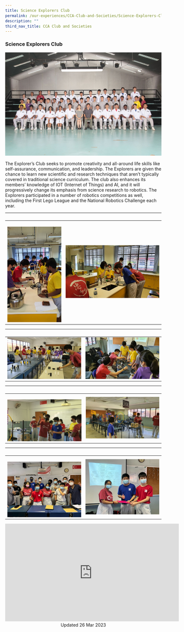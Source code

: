 ```yaml
---
title: Science Explorers Club
permalink: /our-experiences/CCA-Club-and-Societies/Science-Explorers-Club/
description: ""
third_nav_title: CCA Club and Societies
---
```

### Science Explorers Club


![](/images/JSSE1.jpg)


The Explorer’s Club seeks to promote creativity and all-around life skills like self-assurance, communication, and leadership. The Explorers are given the chance to learn new scientific and research techniques that aren’t typically covered in traditional science curriculum. The club also enhances its members’ knowledge of IOT (Internet of Things) and AI, and it will progressively change its emphasis from science research to robotics. The Explorers participated in a number of robotics competitions as well, including the First Lego League and the National Robotics Challenge each year.


|   |   |  
|---|---|  
| ![](/images/JSMVAC2.jpg) | ![](/images/JSMVAC3.jpg)|


|   |   |  
|---|---|  
|![](/images/JSMVAC4.jpg)| ![](/images/JSMVAC5.jpg) |


|   |   |  
|---|---|  
|  ![](/images/JSMVAC6.jpg) | ![](/images/JSMVAC7.jpg) |


|   |   |  
|---|---|  
| ![](/images/JSMVAC8.jpg) | ![](/images/JSMVAC9.jpg) |


<iframe width="560" height="315" src="https://www.youtube.com/embed/c3k8ftydMM4" title="YouTube video player" frameborder="0" allow="accelerometer; autoplay; clipboard-write; encrypted-media; gyroscope; picture-in-picture; web-share" allowfullscreen></iframe>

<center> Updated 26 Mar 2023 </center>